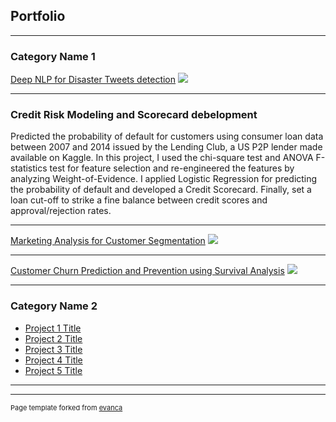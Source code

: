 ## Portfolio

---

### Category Name 1 

[Deep NLP for Disaster Tweets detection](http://example.com/)
<img src="images/dummy_thumbnail.jpg?raw=true"/>

---
<h3>Credit Risk Modeling and Scorecard debelopment</h3>
<p>Predicted the probability of default for customers using consumer loan data between 2007 and 2014 issued by the Lending Club, a US P2P lender made available on Kaggle.
In this project, I used the chi-square test and ANOVA F-statistics test for feature selection and re-engineered the features by analyzing Weight-of-Evidence. I applied Logistic Regression for predicting the probability of default and developed a Credit Scorecard. Finally, set a loan cut-off to strike a fine balance between credit scores and approval/rejection rates.</p> 

---
[Marketing Analysis for Customer Segmentation](/pdf/sample_presentation.pdf)
<img src="images/dummy_thumbnail.jpg?raw=true"/>

---
[Customer Churn Prediction and Prevention using Survival Analysis](http://example.com/)
<img src="images/dummy_thumbnail.jpg?raw=true"/>

---

### Category Name 2

- [Project 1 Title](http://example.com/)
- [Project 2 Title](http://example.com/)
- [Project 3 Title](http://example.com/)
- [Project 4 Title](http://example.com/)
- [Project 5 Title](http://example.com/)

---




---
<p style="font-size:11px">Page template forked from <a href="https://github.com/evanca/quick-portfolio">evanca</a></p>
<!-- Remove above link if you don't want to attibute -->
